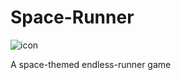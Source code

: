 # Space-Runner
![icon](https://github.com/WildCoderCrab/Space-Runner/assets/139665638/172171f2-ea95-411c-888c-d96870b32695)

A space-themed endless-runner game
